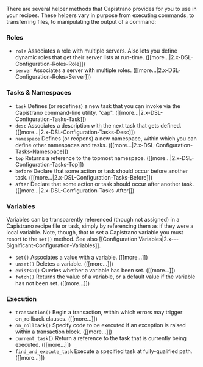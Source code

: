 There are several helper methods that Capistrano provides for you to use in your recipes. These helpers vary in purpose from executing commands, to transferring files, to manipulating the output of a command:

### Roles

* `role` Associates a role with multiple servers. Also lets you define dynamic roles that get their server lists at run-time. ([[more...|2.x-DSL-Configuration-Roles-Role]])
* `server` Associates a server with multiple roles. ([[more...|2.x-DSL-Configuration-Roles-Server]])

### Tasks & Namespaces

* `task` Defines (or redefines) a new task that you can invoke via the Capistrano command-line utility, "cap". ([[more...|2.x-DSL-Configuration-Tasks-Task]])
* `desc` Associates a description with the next task that gets defined. ([[more...|2.x-DSL-Configuration-Tasks-Desc]])
* `namespace` Defines (or reopens) a new namespace, within which you can define other namespaces and tasks. ([[more...|2.x-DSL-Configuration-Tasks-Namespace]])
* `top` Returns a reference to the topmost namespace. ([[more...|2.x-DSL-Configuration-Tasks-Top]])
* `before` Declare that some action or task should occur before another task. ([[more...|2.x-DSL-Configuration-Tasks-Before]])
* `after` Declare that some action or task should occur after another task. ([[more...|2.x-DSL-Configuration-Tasks-After]])

### Variables

Variables can be transparently referenced (though not assigned) in a Capistrano recipe file or task, simply by referencing them as if they were a local variable. Note, though, that to set a Capistrano variable you must resort to the `set()` method. See also [[Configuration Variables|2.x---Significant-Configuration-Variables]].

* `set()` Associates a value with a variable. ([[more...]])
* `unset()` Deletes a variable.  ([[more...]])
* `exists?()` Queries whether a variable has been set.  ([[more...]])
* `fetch()` Returns the value of a variable, or a default value if the variable has not been set.  ([[more...]])

### Execution

* `transaction()` Begin a transaction, within which errors may trigger on_rollback clauses. ([[more...]])
* `on_rollback()` Specify code to be executed if an exception is raised within a transaction block.  ([[more...]])
* `current_task()` Return a reference to the task that is currently being executed. ([[more...]])
* `find_and_execute_task` Execute a specified task at fully-qualified path. ([[more...]])